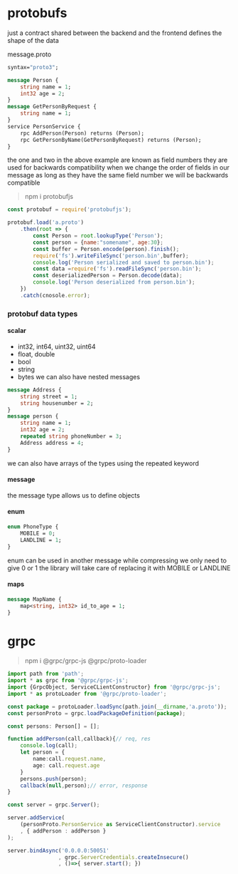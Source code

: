 # protobufs
just a contract shared between the backend and the frontend
defines the shape of the data

message.proto
```protobuf
syntax="proto3";

message Person {
	string name = 1;
	int32 age = 2;
}
message GetPersonByRequest {
	string name = 1;
}
service PersonService {
	rpc AddPerson(Person) returns (Person);
	rpc GetPersonByName(GetPersonByRequest) returns (Person);
}
```

the one and two in the above example are known as field numbers they are used for backwards compatibility when we change the order of fields in our message as long as they have the same field number we will be backwards compatible
> npm i protobufjs

```js
const protobuf = require('protobufjs');

protobuf.load('a.proto')
	.then(root => {
		const Person = root.lookupType('Person');
		const person = {name:"somename", age:30};
		const buffer = Person.encode(person).finish();
		require('fs').writeFileSync('person.bin',buffer);
		console.log('Person serialized and saved to person.bin');
		const data =require('fs').readFileSync('person.bin');
		const deserializedPerson = Person.decode(data);
		console.log('Person deserialized from person.bin');
	})
	.catch(cnosole.error);
```

### protobuf data types

#### scalar
- int32, int64, uint32, uint64
- float, double
- bool
- string
- bytes
we can also have nested messages

```protobuf
message Address {
	string street = 1;
	string housenumber = 2;
}
message person {
	string name = 1;
	int32 age = 2;
	repeated string phoneNumber = 3;
	Address address = 4;
}
```
we can also have arrays of the types using the repeated keyword
#### message 
the message type allows us to define objects

#### enum
```protobuf
enum PhoneType {
	MOBILE = 0;
	LANDLINE = 1;
}
```
enum can be used in another message
while compressing we only need to give 0 or 1 the library will take care of replacing it with MOBILE or LANDLINE
#### maps
```protobuf
message MapName {
	map<string, int32> id_to_age = 1;
}
```

# grpc

> npm i @grpc/grpc-js @grpc/proto-loader

```ts
import path from 'path';
import * as grpc from '@grpc/grpc-js';
import {GrpcObject, ServiceCLientConstructor} from '@grpc/grpc-js';
import * as protoLoader from '@grpc/proto-loader';

const package = protoLoader.loadSync(path.join(__dirname,'a.proto'));
const personProto = grpc.loadPackageDefinition(package);

const persons: Person[] = [];

function addPerson(call,callback){// req, res
	console.log(call);
	let person = {
		name:call.request.name,
		age: call.request.age
	}
	persons.push(person);
	callback(null,person);// error, response
}

const server = grpc.Server();

server.addService(
	(personProto.PersonService as ServiceClientConstructor).service
	, { addPerson : addPerson }
);

server.bindAsync('0.0.0.0:50051'
				, grpc.ServerCredentials.createInsecure()
				, ()=>{ server.start(); })
```